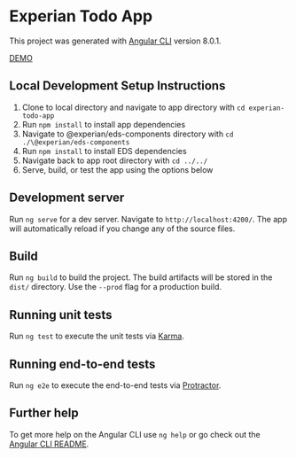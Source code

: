 # Experian Todo App

This project was generated with [Angular CLI](https://github.com/angular/angular-cli) version 8.0.1.

[DEMO](https://d3powyma3hqaen.cloudfront.net/)

## Local Development Setup Instructions

1. Clone to local directory and navigate to app directory with `cd experian-todo-app`
2. Run `npm install` to install app dependencies
3. Navigate to @experian/eds-components directory with `cd ./\@experian/eds-components`
4. Run `npm install` to install EDS dependencies
5. Navigate back to app root directory with `cd ../../`
6. Serve, build, or test the app using the options below

## Development server

Run `ng serve` for a dev server. Navigate to `http://localhost:4200/`. The app will automatically reload if you change any of the source files.

## Build

Run `ng build` to build the project. The build artifacts will be stored in the `dist/` directory. Use the `--prod` flag for a production build.

## Running unit tests

Run `ng test` to execute the unit tests via [Karma](https://karma-runner.github.io).

## Running end-to-end tests

Run `ng e2e` to execute the end-to-end tests via [Protractor](http://www.protractortest.org/).

## Further help

To get more help on the Angular CLI use `ng help` or go check out the [Angular CLI README](https://github.com/angular/angular-cli/blob/master/README.md).
